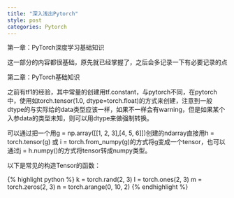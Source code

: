 ```yaml
---
title: "深入浅出Pytorch"
style: post
categories: Pytorch
---
```


第一章：PyTorch深度学习基础知识

这一部分的内容都很基础，原先就已经掌握了，之后会多记录一下有必要记录的点

第二章：PyTorch基础知识

之前有tf1的经验，其中常量的创建用tf.constant，与pytorch不同，在pytorch中，使用如torch.tensor(1.0, dtype=torch.float)的方式来创建，注意到一般dtype的与实际给的data类型应该一样，如果不一样会有warning，但是如果某个入参data的类型未知，则可以用dtype来做强制转换。

可以通过把一个用g = np.array([[1, 2, 3],[4, 5, 6]])创建的ndarray直接用h = torch.tensor(g) 或 i = torch.from_numpy(g)的方式将g变成一个tensor，也可以通过j = h.numpy()的方式将tensor转成numpy类型。

以下是常见的构造Tensor的函数：

{% highlight python %}
k = torch.rand(2, 3)
l = torch.ones(2, 3)
m = torch.zeros(2, 3)
n = torch.arange(0, 10, 2)
{% endhighlight %}

